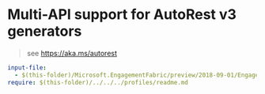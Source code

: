 # Multi-API support for AutoRest v3 generators

> see https://aka.ms/autorest

``` yaml
input-file:
  - $(this-folder)/Microsoft.EngagementFabric/preview/2018-09-01/EngagementFabric.json
require: $(this-folder)/../../../profiles/readme.md
```

